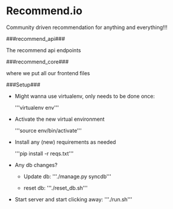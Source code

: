 Recommend.io
=============

Community driven recommendation for anything and everything!!!


###recommend_api###

The recommend api endpoints

###recommend_core###

where we put all our frontend files

###Setup###
* Might wanna use virtualenv, only needs to be done once:

    '''virtualenv env'''

* Activate the new virtual environment

    '''source env/bin/activate'''

* Install any (new) requirements as needed

    '''pip install -r reqs.txt'''

* Any db changes?

    * Update db:
        '''./manage.py syncdb'''

    * reset db:
        '''./reset_db.sh'''


* Start server and start clicking away:
        '''./run.sh'''
